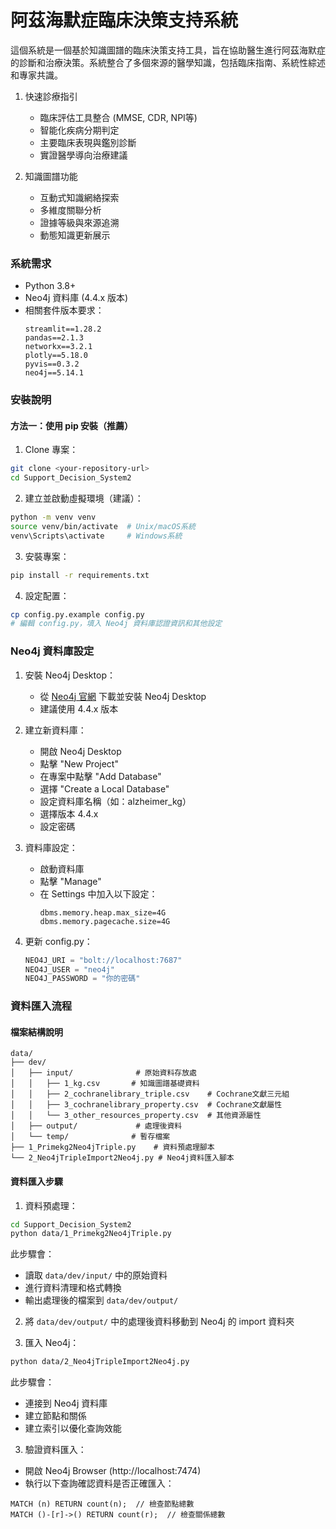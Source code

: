 # 阿茲海默症臨床決策支持系統

這個系統是一個基於知識圖譜的臨床決策支持工具，旨在協助醫生進行阿茲海默症的診斷和治療決策。系統整合了多個來源的醫學知識，包括臨床指南、系統性綜述和專家共識。

1. 快速診療指引
   - 臨床評估工具整合 (MMSE, CDR, NPI等)
   - 智能化疾病分期判定
   - 主要臨床表現與鑑別診斷
   - 實證醫學導向治療建議

2. 知識圖譜功能
   - 互動式知識網絡探索
   - 多維度關聯分析
   - 證據等級與來源追溯
   - 動態知識更新展示

### 系統需求

- Python 3.8+
- Neo4j 資料庫 (4.4.x 版本)
- 相關套件版本要求：
  ```
  streamlit==1.28.2
  pandas==2.1.3
  networkx==3.2.1
  plotly==5.18.0
  pyvis==0.3.2
  neo4j==5.14.1
  ```

### 安裝說明

#### 方法一：使用 pip 安裝（推薦）

1. Clone 專案：
```bash
git clone <your-repository-url>
cd Support_Decision_System2
```

2. 建立並啟動虛擬環境（建議）：
```bash
python -m venv venv
source venv/bin/activate  # Unix/macOS系統
venv\Scripts\activate     # Windows系統
```

3. 安裝專案：
```bash
pip install -r requirements.txt
```

4. 設定配置：
```bash
cp config.py.example config.py
# 編輯 config.py，填入 Neo4j 資料庫認證資訊和其他設定
```

### Neo4j 資料庫設定

1. 安裝 Neo4j Desktop：
   - 從 [Neo4j 官網](https://neo4j.com/download/) 下載並安裝 Neo4j Desktop
   - 建議使用 4.4.x 版本

2. 建立新資料庫：
   - 開啟 Neo4j Desktop
   - 點擊 "New Project"
   - 在專案中點擊 "Add Database"
   - 選擇 "Create a Local Database"
   - 設定資料庫名稱（如：alzheimer_kg）
   - 選擇版本 4.4.x
   - 設定密碼

3. 資料庫設定：
   - 啟動資料庫
   - 點擊 "Manage"
   - 在 Settings 中加入以下設定：
     ```
     dbms.memory.heap.max_size=4G
     dbms.memory.pagecache.size=4G
     ```

4. 更新 config.py：
   ```python
   NEO4J_URI = "bolt://localhost:7687"
   NEO4J_USER = "neo4j"
   NEO4J_PASSWORD = "你的密碼"
   ```

### 資料匯入流程

#### 檔案結構說明
```
data/
├── dev/
│   ├── input/              # 原始資料存放處
│   │   ├── 1_kg.csv       # 知識圖譜基礎資料
│   │   ├── 2_cochranelibrary_triple.csv    # Cochrane文獻三元組
│   │   ├── 3_cochranelibrary_property.csv  # Cochrane文獻屬性
│   │   └── 3_other_resources_property.csv  # 其他資源屬性
│   ├── output/             # 處理後資料
│   └── temp/              # 暫存檔案
├── 1_Primekg2Neo4jTriple.py    # 資料預處理腳本
└── 2_Neo4jTripleImport2Neo4j.py # Neo4j資料匯入腳本
```

#### 資料匯入步驟

1. 資料預處理：
```bash
cd Support_Decision_System2
python data/1_Primekg2Neo4jTriple.py
```
此步驟會：
- 讀取 `data/dev/input/` 中的原始資料
- 進行資料清理和格式轉換
- 輸出處理後的檔案到 `data/dev/output/`

2. 將 `data/dev/output/` 中的處理後資料移動到 Neo4j 的 import 資料夾

3. 匯入 Neo4j：
```bash
python data/2_Neo4jTripleImport2Neo4j.py
```
此步驟會：
- 連接到 Neo4j 資料庫
- 建立節點和關係
- 建立索引以優化查詢效能

3. 驗證資料匯入：
- 開啟 Neo4j Browser (http://localhost:7474)
- 執行以下查詢確認資料是否正確匯入：
```cypher
MATCH (n) RETURN count(n);  // 檢查節點總數
MATCH ()-[r]->() RETURN count(r);  // 檢查關係總數
```
